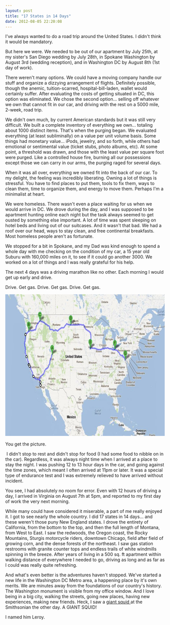```yaml
---
layout: post
title: "17 States in 14 Days"
date: 2012-08-05 22:20:08
---
```


I've always wanted to do a road trip around the United States. I didn't think it would be mandatory.

But here we were. We needed to be out of our apartment by July 25th, at my sister's San Diego wedding by July 28th, in Spokane Washington by August 3rd (wedding reception), and in Washington DC by August 8th (1st day of work).

There weren't many options. We could have a moving company handle our stuff and organize a dizzying arrangement of flights. Definitely possible, though the anemic, tuition-scarred, hospital-bill-laden, wallet would certainly suffer. After evaluating the costs of getting situated in DC, this option was eliminated. We chose the second option... selling off whatever we own that cannot fit in our car, and driving with the rest on a 5000 mile, 2-week, road trip.

We didn't own much, by current American standards but it was still very difficult. We built a complete inventory of everything we own... totaling about 1000 distinct items. That's when the purging began. We evaluated everything (at least subliminally) on a value per unit volume basis. Some things had monetary value... iPods, jewelry, and so forth, while others had emotional or sentimental value (ticket stubs, photo albums, etc). At some point, a threshold was drawn, and those with the least value per square foot were purged. Like a controlled house fire, burning all our possessions except those we can carry in our arms, the purging raged for several days.

When it was all over, everything we owned fit into the back of our car. To my delight, the feeling was incredibly liberating. Owning a lot of things is stressful. You have to find places to put them, tools to fix them, ways to clean them, time to organize them, and energy to move them. Perhaps I'm a minimalist at heart.

We were homeless. There wasn't even a place waiting for us when we would arrive in DC. We drove during the day, and I was supposed to be apartment hunting online each night but the task always seemed to get ousted by something else important. A lot of time was spent sleeping on hotel beds and living out of our suitcases. And it wasn't that bad. We had a roof over our head, ways to stay clean, and free continental breakfasts. Most homeless people aren't as fortunate.

We stopped for a bit in Spokane, and my Dad was kind enough to spend a whole day with me checking on the condition of my car, a 15 year old Suburu with 160,000 miles on it, to see if it could go another 3000. We worked on a lot of things and I was really grateful for his help.

The next 4 days was a driving marathon like no other. Each morning I would get up early and drive.

Drive. Get gas. Drive. Get gas. Drive. Get gas.

<img alt="A map of our trip across the US" src="/sites/default/files/US%20Trip.JPG" style="width: 765px; height: 447px;" />

You get the picture.

 I didn't stop to rest and didn't stop for food (I had some food to nibble on in the car). Regardless, it was always night time when I arrived at a place to stay the night. I was pushing 12 to 13 hour days in the car, and going against the time zones, which meant I often arrived at 11pm or later. It was a special type of endurance test and I was extremely relieved to have arrived without incident.

You see, I had absolutely no room for error. Even with 12 hours of driving a day, I arrived in Virginia on August 7th at 5pm, and reported to my first day of work the very next morning.

While many could have considered it miserable, a part of me really enjoyed it. I got to see nearly the whole country. I did 17 states in 14 days... and these weren't those puny New England states. I drove the entirety of California, from the bottom to the top, and then the full length of Montana, from West to East. I saw the redwoods, the Oregon coast, the Rocky Mountains, Sturgis motorcycle riders, downtown Chicago, field after field of growing corn, and the dense forests of the northeast. I saw gas station restrooms with granite counter tops and endless trails of white windmills spinning in the breeze. After years of living in a 500 sq. ft apartment within walking distance of everywhere I needed to go, driving as long and as far as I could was really quite refreshing.

And what's even better is the adventures haven't stopped. We've started a new life in the Washington DC Metro area, a happening place by it's own merits. We are minutes away from the foundations of our country's history. The Washington monument is visible from my office window. And I love being in a big city, walking the streets, going new places, having new experiences, making new friends. Heck, I saw a <a href="http://en.wikipedia.org/wiki/Giant_squid" target="_blank" title="The first photos of a living giant squid were taken in 2002. Thats how mysterious these guys are.">giant squid </a>at the Smithsonian the other day. A GIANT SQUID!

I named him Leroy.